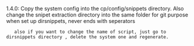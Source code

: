 1.4.0: Copy the system config into the cp/config/snippets  directory.
       Also change the snipet extraction directory into the same folder for git purpose
       when set up  dirsnippets, never ends with seperators

       also if you want to change the name of script, just go to dirsnippets directory , delete the system one and regenerate.